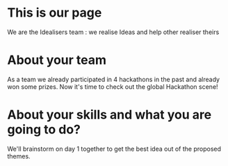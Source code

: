 This is our page
================

We are the Idealisers team : we realise Ideas and help other realiser theirs


About your team
===========================
As a team we already participated in 4 hackathons in the past and already won some prizes. Now it's time to check out the global Hackathon scene!



About your skills and what you are going to do?
=======
We'll brainstorm on day 1 together to get the best idea out of the proposed themes.